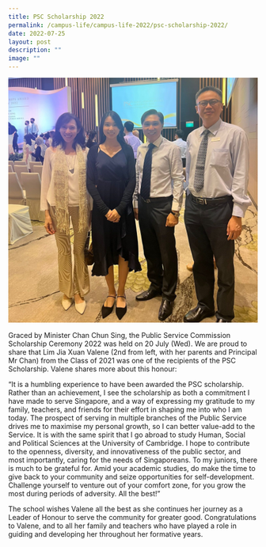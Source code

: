 ```yaml
---
title: PSC Scholarship 2022
permalink: /campus-life/campus-life-2022/psc-scholarship-2022/
date: 2022-07-25
layout: post
description: ""
image: ""
---
```

![](/images/e1658741062390.jpeg)

Graced by Minister Chan Chun Sing, the Public Service Commission Scholarship Ceremony 2022 was held on 20 July (Wed). We are proud to share that Lim Jia Xuan Valene (2nd from left, with her parents and Principal Mr Chan) from the Class of 2021 was one of the recipients of the PSC Scholarship. Valene shares more about this honour:

“It is a humbling experience to have been awarded the PSC scholarship. Rather than an achievement, I see the scholarship as both a commitment I have made to serve Singapore, and a way of expressing my gratitude to my family, teachers, and friends for their effort in shaping me into who I am today. The prospect of serving in multiple branches of the Public Service drives me to maximise my personal growth, so I can better value-add to the Service. It is with the same spirit that I go abroad to study Human, Social and Political Sciences at the University of Cambridge. I hope to contribute to the openness, diversity, and innovativeness of the public sector, and most importantly, caring for the needs of Singaporeans. To my juniors, there is much to be grateful for. Amid your academic studies, do make the time to give back to your community and seize opportunities for self-development. Challenge yourself to venture out of your comfort zone, for you grow the most during periods of adversity. All the best!”

The school wishes Valene all the best as she continues her journey as a Leader of Honour to serve the community for greater good. Congratulations to Valene, and to all her family and teachers who have played a role in guiding and developing her throughout her formative years.